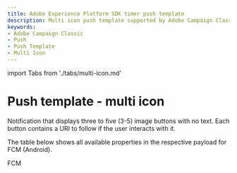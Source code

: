 ```yaml
---
title: Adobe Experience Platform SDK timer push template
description: Multi icon push template supported by Adobe Campaign Classic mobile extension.
keywords:
- Adobe Campaign Classic
- Push
- Push Template
- Multi Icon
---
```


import Tabs from './tabs/multi-icon.md'

# Push template - multi icon

Notification that displays three to five (3-5) image buttons with no text. Each button contains a URI to follow if the user interacts with it.

The table below shows all available properties in the respective payload for FCM (Android).

<TabsBlock orientation="horizontal" slots="heading, content" repeat="1"/>

FCM

<Tabs query="platform=fcm&template=multi-icon"/>
